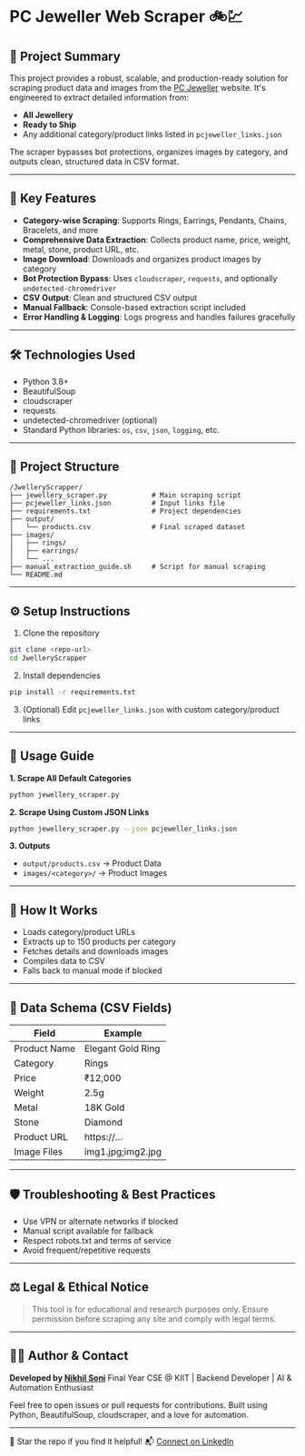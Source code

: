 # PC Jeweller Web Scraper 🚲💹

## 📆 Project Summary

This project provides a robust, scalable, and production-ready solution for scraping product data and images from the [PC Jeweller](https://www.pcjeweller.com) website. It's engineered to extract detailed information from:

* **All Jewellery**
* **Ready to Ship**
* Any additional category/product links listed in `pcjeweller_links.json`

The scraper bypasses bot protections, organizes images by category, and outputs clean, structured data in CSV format.

---

## 🚀 Key Features

* **Category-wise Scraping**: Supports Rings, Earrings, Pendants, Chains, Bracelets, and more
* **Comprehensive Data Extraction**: Collects product name, price, weight, metal, stone, product URL, etc.
* **Image Download**: Downloads and organizes product images by category
* **Bot Protection Bypass**: Uses `cloudscraper`, `requests`, and optionally `undetected-chromedriver`
* **CSV Output**: Clean and structured CSV output
* **Manual Fallback**: Console-based extraction script included
* **Error Handling & Logging**: Logs progress and handles failures gracefully

---

## 🛠️ Technologies Used

* Python 3.8+
* BeautifulSoup
* cloudscraper
* requests
* undetected-chromedriver (optional)
* Standard Python libraries: `os`, `csv`, `json`, `logging`, etc.

---

## 📂 Project Structure

```
/JwelleryScrapper/
├── jewellery_scraper.py           # Main scraping script
├── pcjeweller_links.json          # Input links file
├── requirements.txt               # Project dependencies
├── output/
│   └── products.csv               # Final scraped dataset
├── images/
│   ├── rings/
│   ├── earrings/
│   └── ...
├── manual_extraction_guide.sh     # Script for manual scraping
└── README.md
```

---

## ⚙️ Setup Instructions

1. Clone the repository

```bash
git clone <repo-url>
cd JwelleryScrapper
```

2. Install dependencies

```bash
pip install -r requirements.txt
```

3. (Optional) Edit `pcjeweller_links.json` with custom category/product links

---

## 🏃 Usage Guide

**1. Scrape All Default Categories**

```bash
python jewellery_scraper.py
```

**2. Scrape Using Custom JSON Links**

```bash
python jewellery_scraper.py --json pcjeweller_links.json
```

**3. Outputs**

* `output/products.csv` → Product Data
* `images/<category>/` → Product Images

---

## 🧠 How It Works

* Loads category/product URLs
* Extracts up to 150 products per category
* Fetches details and downloads images
* Compiles data to CSV
* Falls back to manual mode if blocked

---

## 📁 Data Schema (CSV Fields)

| Field        | Example           |
| ------------ | ----------------- |
| Product Name | Elegant Gold Ring |
| Category     | Rings             |
| Price        | ₹12,000           |
| Weight       | 2.5g              |
| Metal        | 18K Gold          |
| Stone        | Diamond           |
| Product URL  | https\://...      |
| Image Files  | img1.jpg;img2.jpg |

---

## 🛡️ Troubleshooting & Best Practices

* Use VPN or alternate networks if blocked
* Manual script available for fallback
* Respect robots.txt and terms of service
* Avoid frequent/repetitive requests

---

## ⚖️ Legal & Ethical Notice

> This tool is for educational and research purposes only. Ensure permission before scraping any site and comply with legal terms.

---

## 🤝🏼 Author & Contact

**Developed by [Nikhil Soni](https://github.com/nikhilij)**
Final Year CSE @ KIIT | Backend Developer | AI & Automation Enthusiast

Feel free to open issues or pull requests for contributions.
Built using Python, BeautifulSoup, cloudscraper, and a love for automation.

---

🌟 Star the repo if you find it helpful!
📬 [Connect on LinkedIn](https://www.linkedin.com/in/nikhilij/)
